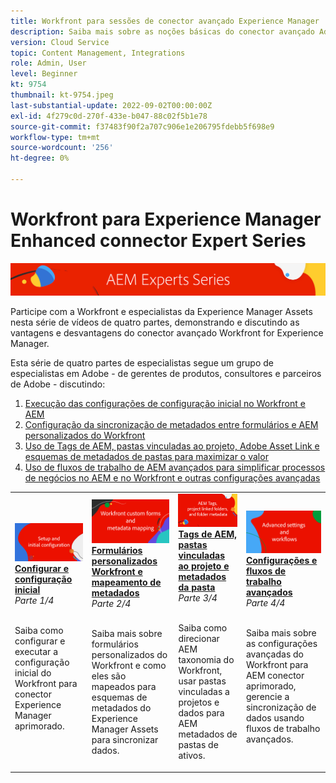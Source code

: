 ```yaml
---
title: Workfront para sessões de conector avançado Experience Manager
description: Saiba mais sobre as noções básicas do conector avançado Adobe Workfront e Experience Manager Assets.
version: Cloud Service
topic: Content Management, Integrations
role: Admin, User
level: Beginner
kt: 9754
thumbnail: kt-9754.jpeg
last-substantial-update: 2022-09-02T00:00:00Z
exl-id: 4f279c0d-270f-433e-b047-88c02f5b1e78
source-git-commit: f37483f90f2a707c906e1e206795fdebb5f698e9
workflow-type: tm+mt
source-wordcount: '256'
ht-degree: 0%

---
```


# Workfront para Experience Manager Enhanced connector Expert Series

![Série AEM especialistas](./assets/banner.png)

Participe com a Workfront e especialistas da Experience Manager Assets nesta série de vídeos de quatro partes, demonstrando e discutindo as vantagens e desvantagens do conector avançado Workfront for Experience Manager.

Esta série de quatro partes de especialistas segue um grupo de especialistas em Adobe - de gerentes de produtos, consultores e parceiros de Adobe - discutindo:

1. [Execução das configurações de configuração inicial no Workfront e AEM](./setup.md)
2. [Configuração da sincronização de metadados entre formulários e AEM personalizados do Workfront](./custom-forms.md)
3. [Uso de Tags de AEM, pastas vinculadas ao projeto, Adobe Asset Link e esquemas de metadados de pastas para maximizar o valor](./aem-tags-project-linked-folders-and-folder-metadata.md)
4. [Uso de fluxos de trabalho de AEM avançados para simplificar processos de negócios no AEM e no Workfront e outras configurações avançadas](./advanced-settings-and-workflows.md)

<table>
  <td>
      <a href="./setup.md">
        <img alt="Configuração e configuração inicial" 
             src="./assets/setup.png">
      </a>
      <div>
         <a href="./setup.md"><strong>Configurar e configuração inicial</strong></a>
         <br/><em>Parte 1/4</em>
      </div>
      <p>
        <br/>
         Saiba como configurar e executar a configuração inicial do Workfront para conector Experience Manager aprimorado.
      </p>
   </td>
   <!-- Workfront custom forms and metadata mapping -->
   <td>
      <a href="./custom-forms.md">
        <img alt="Formulários personalizados Workfront e mapeamento de metadados" 
             src="./assets/custom-forms.png">
      </a>
      <div>
         <a href="./custom-forms.md"><strong>Formulários personalizados Workfront e mapeamento de metadados</strong></a>
         <br/><em>Parte 2/4</em>
      </div>
      <p>
        <br/>
         Saiba mais sobre formulários personalizados do Workfront e como eles são mapeados para esquemas de metadados do Experience Manager Assets para sincronizar dados.
      </p>
    </td>
    <!-- AEM Tags, project linked folders, and folder metadata -->
    <td>
      <a href="./aem-tags-project-linked-folders-and-folder-metadata.md">
        <img alt="Tags de AEM, pastas vinculadas ao projeto e metadados da pasta" 
             src="./assets/aem-tags.png">
      </a>
      <div>
         <a href="./aem-tags-project-linked-folders-and-folder-metadata.md"><strong>Tags de AEM, pastas vinculadas ao projeto e metadados da pasta</strong></a>
         <br/><em>Parte 3/4</em> 
      </div>
      <p>
        <br/>
            Saiba como direcionar AEM taxonomia do Workfront, usar pastas vinculadas a projetos e dados para AEM metadados de pastas de ativos.
      </p>
   </td>   
   <!-- Advanced workflows -->
    <td>
      <a href="./advanced-settings-and-workflows.md">
        <img alt="Configurações e fluxos de trabalho avançados" 
             src="./assets/advanced.png">
      </a>
      <div>
         <a href="./advanced-settings-and-workflows.md"><strong>Configurações e fluxos de trabalho avançados</strong></a>
         <br/><em>Parte 4/4</em>
      </div>
      <p>
        <br/>
            Saiba mais sobre as configurações avançadas do Workfront para AEM conector aprimorado, gerencie a sincronização de dados usando fluxos de trabalho avançados.
      </p>
   </td>
  </tr>  
</tbody></table>
